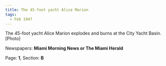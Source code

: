 ```yaml
---  
title: The 45-foot yacht Alice Marion  
tags:  
  - Feb 1947  
---  
```

  
The 45-foot yacht Alice Marion explodes and burns at the City Yacht Basin. [Photo]  
  
Newspapers: **Miami Morning News or The Miami Herald**  
  
Page: **1**, Section: **B** 
